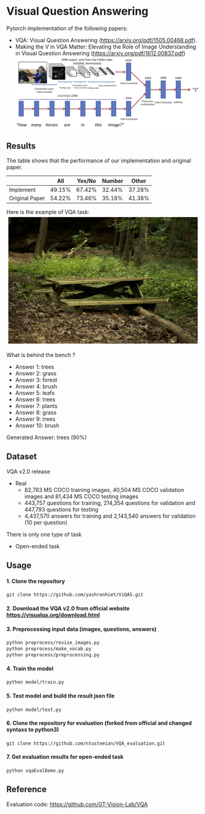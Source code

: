 # Visual Question Answering
Pytorch implementation of the following papers: 
* VQA: Visual Question Answering (https://arxiv.org/pdf/1505.00468.pdf).
* Making the V in VQA Matter: Elevating the Role of Image Understanding in Visual Question Answering
  (https://arxiv.org/pdf/1612.00837.pdf)
![model](./png/CNN_LSTM.png)
## Results
The table shows that the performance of our implementation and original paper. 

|  | All | Yes/No | Number | Other |
| ------ | ------ | ------ | ------ | ------ |
| Implement | 49.15% | 67.42% | 32.44% | 37.28% |
| Original Paper | 54.22% | 73.46% | 35.18% | 41.38% |

Here is the example of VQA task:<br>
![result](./png/What_is_behind_the_bench.png) 

What is behind the bench ?

* Answer 1: trees
* Answer 2: grass
* Answer 3: forest
* Answer 4: brush
* Answer 5: leafs
* Answer 6: trees
* Answer 7: plants
* Answer 8: grass
* Answer 9: trees
* Answer 10: brush

Generated Answer: trees (90%)
## Dataset
VQA v2.0 release
- Real 
	- 82,783 MS COCO training images, 40,504 MS COCO validation images and 81,434 MS COCO testing images 
	- 443,757 questions for training, 214,354 questions for validation and 447,793 questions for testing
	- 4,437,570 answers for training and 2,143,540 answers for validation (10 per question)

There is only one type of task
- Open-ended task
## Usage
#### 1. Clone the repository
```
git clone https://github.com/yashrenhiet/ViQAS.git
```
#### 2. Download the VQA v2.0 from official website https://visualqa.org/download.html
#### 3. Preprocessing input data (images, questions, answers)
```
python preprocess/resize_images.py
python preprocess/make_vocab.py
python preprocess/preprocessing.py
```
#### 4. Train the model
```
python model/train.py 
```
#### 5. Test model and build the result json file
```
python model/test.py
```
#### 6. Clone the repository for evaluation (forked from official and changed syntaxs to python3)
```
git clone https://github.com/ntusteeian/VQA_evaluation.git
``` 
#### 7. Get evaluation results for open-ended task
```
python vqaEvalDemo.py
```
## Reference
Evaluation code: https://github.com/GT-Vision-Lab/VQA
